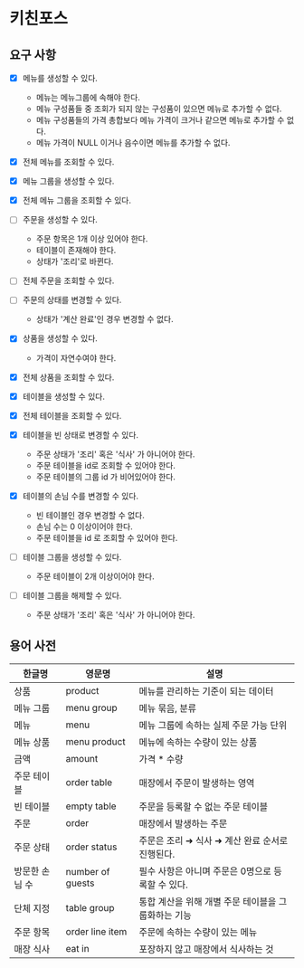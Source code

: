# 키친포스

## 요구 사항
- [X] 메뉴를 생성할 수 있다.
  - 메뉴는 메뉴그룹에 속해야 한다.
  - 메뉴 구성품들 중 조회가 되지 않는 구성품이 있으면 메뉴로 추가할 수 없다.
  - 메뉴 구성품들의 가격 총합보다 메뉴 가격이 크거나 같으면 메뉴로 추가할 수 없다.
  - 메뉴 가격이 NULL 이거나 음수이면 메뉴를 추가할 수 없다.
- [X] 전체 메뉴를 조회할 수 있다.

- [X] 메뉴 그룹을 생성할 수 있다.
- [X] 전체 메뉴 그룹을 조회할 수 있다.

- [ ] 주문을 생성할 수 있다.
  - 주문 항목은 1개 이상 있어야 한다.
  - 테이블이 존재해야 한다.
  - 상태가 '조리'로 바뀐다.
- [ ] 전체 주문을 조회할 수 있다.
- [ ] 주문의 상태를 변경할 수 있다.
  - 상태가 '계산 완료'인 경우 변경할 수 없다.

- [X] 상품을 생성할 수 있다.
    - 가격이 자연수여야 한다.
- [X] 전체 상품을 조회할 수 있다.

- [X] 테이블을 생성할 수 있다.
- [X] 전체 테이블을 조회할 수 있다.
- [X] 테이블을 빈 상태로 변경할 수 있다.
    - 주문 상태가 '조리' 혹은 '식사' 가 아니어야 한다.
    - 주문 테이블을 id로 조회할 수 있어야 한다.
    - 주문 테이블의 그룹 id 가 비어있어야 한다.
- [X] 테이블의 손님 수를 변경할 수 있다.
    - 빈 테이블인 경우 변경할 수 없다.
    - 손님 수는 0 이상이어야 한다.
    - 주문 테이블을 id 로 조회할 수 있어야 한다. 

- [ ] 테이블 그룹을 생성할 수 있다.
    - 주문 테이블이 2개 이상이어야 한다.
- [ ] 테이블 그룹을 해제할 수 있다.
    - 주문 상태가 '조리' 혹은 '식사' 가 아니어야 한다. 

## 용어 사전

| 한글명 | 영문명 | 설명 |
| --- | --- | --- |
| 상품 | product | 메뉴를 관리하는 기준이 되는 데이터 |
| 메뉴 그룹 | menu group | 메뉴 묶음, 분류 |
| 메뉴 | menu | 메뉴 그룹에 속하는 실제 주문 가능 단위 |
| 메뉴 상품 | menu product | 메뉴에 속하는 수량이 있는 상품 |
| 금액 | amount | 가격 * 수량 |
| 주문 테이블 | order table | 매장에서 주문이 발생하는 영역 |
| 빈 테이블 | empty table | 주문을 등록할 수 없는 주문 테이블 |
| 주문 | order | 매장에서 발생하는 주문 |
| 주문 상태 | order status | 주문은 조리 ➜ 식사 ➜ 계산 완료 순서로 진행된다. |
| 방문한 손님 수 | number of guests | 필수 사항은 아니며 주문은 0명으로 등록할 수 있다. |
| 단체 지정 | table group | 통합 계산을 위해 개별 주문 테이블을 그룹화하는 기능 |
| 주문 항목 | order line item | 주문에 속하는 수량이 있는 메뉴 |
| 매장 식사 | eat in | 포장하지 않고 매장에서 식사하는 것 |
